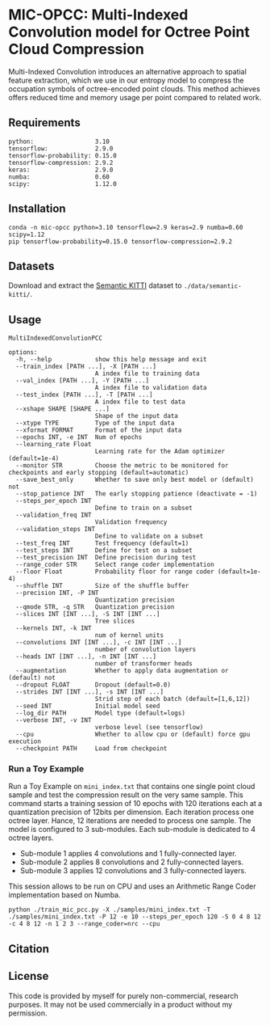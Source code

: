 # MIC-OPCC: Multi-Indexed Convolution model for Octree Point Cloud Compression

Multi-Indexed Convolution introduces an alternative approach to spatial feature extraction, which we use in our entropy model to compress the occupation symbols of octree-encoded point clouds. This method achieves offers reduced time and memory usage per point compared to related work.

## Requirements

```
python:                 3.10
tensorflow:             2.9.0
tensorflow-probability: 0.15.0
tensorflow-compression: 2.9.2
keras:                  2.9.0
numba:                  0.60
scipy:                  1.12.0
```

## Installation

```
conda -n mic-opcc python=3.10 tensorflow=2.9 keras=2.9 numba=0.60 scipy=1.12
pip tensorflow-probability=0.15.0 tensorflow-compression=2.9.2
```

## Datasets

Download and extract the [Semantic KITTI](https://semantic-kitti.org/) dataset to `./data/semantic-kitti/`.

## Usage

```
MultiIndexedConvolutionPCC

options:
  -h, --help            show this help message and exit
  --train_index [PATH ...], -X [PATH ...]
                        A index file to training data
  --val_index [PATH ...], -Y [PATH ...]
                        A index file to validation data
  --test_index [PATH ...], -T [PATH ...]
                        A index file to test data
  --xshape SHAPE [SHAPE ...]
                        Shape of the input data
  --xtype TYPE          Type of the input data
  --xformat FORMAT      Format of the input data
  --epochs INT, -e INT  Num of epochs
  --learning_rate Float
                        Learning rate for the Adam optimizer (default=1e-4)
  --monitor STR         Choose the metric to be monitored for checkpoints and early stopping (default=automatic)
  --save_best_only      Whether to save only best model or (default) not
  --stop_patience INT   The early stopping patience (deactivate = -1)
  --steps_per_epoch INT
                        Define to train on a subset
  --validation_freq INT
                        Validation frequency
  --validation_steps INT
                        Define to validate on a subset
  --test_freq INT       Test frequency (default=1)
  --test_steps INT      Define for test on a subset
  --test_precision INT  Define precision during test
  --range_coder STR     Select range coder implementation
  --floor Float         Probability floor for range coder (default=1e-4)
  --shuffle INT         Size of the shuffle buffer
  --precision INT, -P INT
                        Quantization precision
  --qmode STR, -q STR   Quantization precision
  --slices INT [INT ...], -S INT [INT ...]
                        Tree slices
  --kernels INT, -k INT
                        num of kernel units
  --convolutions INT [INT ...], -c INT [INT ...]
                        number of convolution layers
  --heads INT [INT ...], -n INT [INT ...]
                        number of transformer heads
  --augmentation        Whether to apply data augmentation or (default) not
  --dropout FLOAT       Dropout (default=0.0)
  --strides INT [INT ...], -s INT [INT ...]
                        Strid step of each batch (default=[1,6,12])
  --seed INT            Initial model seed
  --log_dir PATH        Model type (default=logs)
  --verbose INT, -v INT
                        verbose level (see tensorflow)
  --cpu                 Whether to allow cpu or (default) force gpu execution
  --checkpoint PATH     Load from checkpoint
```

### Run a Toy Example

Run a Toy Example on `mini_index.txt` that contains one single point cloud sample and test the compression result on the very same sample.
This command starts a training session of 10 epochs with 120 iterations each at a quantization precision of 12bits per dimension.
Each iteration process one octree layer. Hance, 12 iterations are needed to process one sample.
The model is configured to 3 sub-modules. Each sub-module is dedicated to 4 octree layers.

- Sub-module 1 applies 4 convolutions and 1 fully-connected layer.
- Sub-module 2 applies 8 convolutions and 2 fully-connected layers.
- Sub-module 3 applies 12 convolutions and 3 fully-connected layers.

This session allows to be run on CPU and uses an Arithmetic Range Coder implementation based on Numba.

```
python ./train_mic_pcc.py -X ./samples/mini_index.txt -T ./samples/mini_index.txt -P 12 -e 10 --steps_per_epoch 120 -S 0 4 8 12 -c 4 8 12 -n 1 2 3 --range_coder=nrc --cpu
```

## Citation

## License

This code is provided by myself for purely non-commercial, research purposes. It may not be used commercially in a product without my permission.